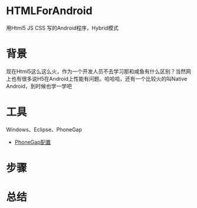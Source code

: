 # HTMLForAndroid

用Html5 JS CSS 写的Android程序，Hybrid模式

# 背景

现在Html5这么这么火，作为一个开发人员不去学习那和咸鱼有什么区别？当然网上也有很多说H5在Android上性能有问题。哈哈哈，还有一个比较火的叫Native Android，到时候也学一学吧

# 工具

Windows、Eclipse、PhoneGap

- [PhoneGap配置](http://www.phonegapcn.com/developers/get-started-13/get-started)

# 步骤

# 总结
